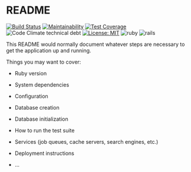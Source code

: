 # README

[![Build Status](https://travis-ci.org/ramonsantos/finances.svg?branch=master)](https://travis-ci.org/ramonsantos/finances)
[![Maintainability](https://api.codeclimate.com/v1/badges/db90ecff0ae3a8718b6d/maintainability)](https://codeclimate.com/github/ramonsantos/finances/maintainability)
[![Test Coverage](https://api.codeclimate.com/v1/badges/db90ecff0ae3a8718b6d/test_coverage)](https://codeclimate.com/github/ramonsantos/finances/test_coverage)
![Code Climate technical debt](https://img.shields.io/codeclimate/tech-debt/ramonsantos/finances)
[![License: MIT](https://img.shields.io/badge/License-MIT-blue.svg)](https://opensource.org/licenses/MIT)
![ruby](https://img.shields.io/badge/ruby-2.7.1-dc143c)
![rails](https://img.shields.io/badge/rails-6.0.3.1-dc143c)

This README would normally document whatever steps are necessary to get the
application up and running.

Things you may want to cover:

* Ruby version

* System dependencies

* Configuration

* Database creation

* Database initialization

* How to run the test suite

* Services (job queues, cache servers, search engines, etc.)

* Deployment instructions

* ...
